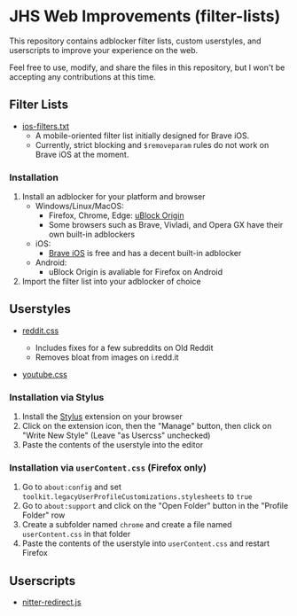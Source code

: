 # JHS Web Improvements (filter-lists)

This repository contains adblocker filter lists, custom userstyles, and userscripts to improve your experience on the web.

Feel free to use, modify, and share the files in this repository, but I won't be accepting any contributions at this time.

## Filter Lists

- [ios-filters.txt](ios-filters.txt)
  - A mobile-oriented filter list initially designed for Brave iOS.
  - Currently, strict blocking and `$removeparam` rules do not work on Brave iOS at the moment.

### Installation

1. Install an adblocker for your platform and browser
    - Windows/Linux/MacOS: 
      - Firefox, Chrome, Edge: [uBlock Origin](https://github.com/gorhill/uBlock)
      - Some browsers such as Brave, Vivladi, and Opera GX have their own built-in adblockers
    - iOS:
      - [Brave iOS](https://brave.com/ios/) is free and has a decent built-in adblocker
    - Android:
      - uBlock Origin is avaliable for Firefox on Android
2. Import the filter list into your adblocker of choice

## Userstyles

- [reddit.css](styles/reddit.css)
  - Includes fixes for a few subreddits on Old Reddit
  - Removes bloat from images on i.redd.it

- [youtube.css](styles/youtube.css)

### Installation via Stylus
1. Install the [Stylus](https://github.com/openstyles/stylus) extension on your browser
2. Click on the extension icon, then the "Manage" button, then click on "Write New Style" (Leave "as Usercss" unchecked)
3. Paste the contents of the userstyle into the editor

### Installation via `userContent.css` (Firefox only)
1. Go to `about:config` and set `toolkit.legacyUserProfileCustomizations.stylesheets` to `true`
2. Go to `about:support` and click on the "Open Folder" button in the "Profile Folder" row
3. Create a subfolder named `chrome` and create a file named `userContent.css` in that folder
4. Paste the contents of the userstyle into `userContent.css` and restart Firefox

## Userscripts
- [nitter-redirect.js](scripts/nitter-redirect.js)
